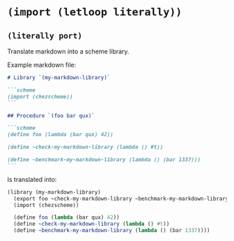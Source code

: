 # `(import (letloop literally))`

## `(literally port)`

Translate markdown into a scheme library.

Example markdown file:

~~~markdown
# Library `(my-markdown-library)`

```scheme
(import (chezscheme))
```

## Procedure `(foo bar qux)`

```scheme
(define foo (lambda (bar qux) 42))

(define ~check-my-markdown-library (lambda () #t))

(define ~benchmark-my-markdown-library (lambda () (bar 1337)))
```
~~~

Is translated into:

```scheme
(library (my-markdown-library)
  (export foo ~check-my-markdown-library ~benchmark-my-markdown-library)
  (import (chezscheme))

  (define foo (lambda (bar qux) 42))
  (define ~check-my-markdown-library (lambda () #t))
  (define ~benchmark-my-markdown-library (lambda () (bar 1337))))
```
